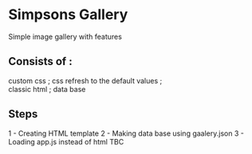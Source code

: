 # Simpsons Gallery
Simple image gallery with features 
## Consists of :
custom css ;
css refresh to the default values ;  
classic html ;
data base
## Steps
1 - Creating HTML template
2 - Making data base using gaalery.json
3 - Loading app.js instead of html
TBC